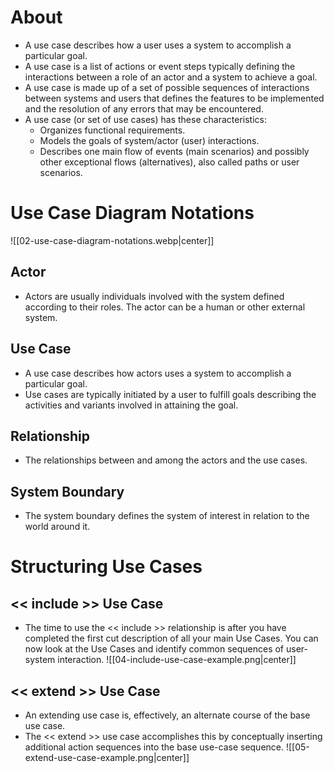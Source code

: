# About
- A use case describes how a user uses a system to accomplish a particular goal.
- A use case is a list of actions or event steps typically defining the interactions between a role of an actor and a system to achieve a goal.
- A use case is made up of a set of possible sequences of interactions between systems and users that defines the features to be implemented and the resolution of any errors that may be encountered.
- A use case (or set of use cases) has these characteristics:
	- Organizes functional requirements.
	- Models the goals of system/actor (user) interactions.
	- Describes one main flow of events (main scenarios) and possibly other exceptional flows (alternatives), also called paths or user scenarios.
# Use Case Diagram Notations
![[02-use-case-diagram-notations.webp|center]]
## Actor
- Actors are usually individuals involved with the system defined according to their roles. The actor can be a human or other external system.
## Use Case
- A use case describes how actors uses a system to accomplish a particular goal. 
- Use cases are typically initiated by a user to fulfill goals describing the activities and variants involved in attaining the goal.
## Relationship
- The relationships between and among the actors and the use cases.
## System Boundary
- The system boundary defines the system of interest in relation to the world around it.
# Structuring Use Cases
## << include >> Use Case
- The time to use the << include >> relationship is after you have completed the first cut description of all your main Use Cases. You can now look at the Use Cases and identify common sequences of user-system interaction.
![[04-include-use-case-example.png|center]]
## << extend >> Use Case
- An extending use case is, effectively, an alternate course of the base use case. 
- The << extend >> use case accomplishes this by conceptually inserting additional action sequences into the base use-case sequence.
![[05-extend-use-case-example.png|center]]